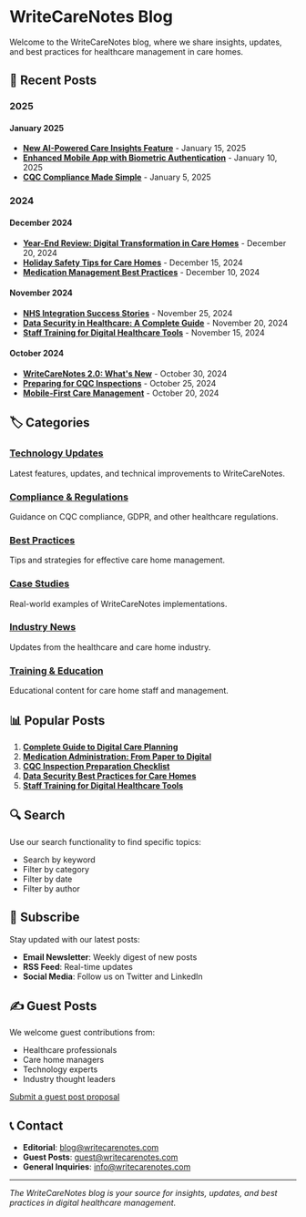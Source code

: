 # WriteCareNotes Blog

Welcome to the WriteCareNotes blog, where we share insights, updates, and best practices for healthcare management in care homes.

## 📝 Recent Posts

### 2025

#### January 2025
- [**New AI-Powered Care Insights Feature**](./2025-01-15-ai-care-insights.md) - January 15, 2025
- [**Enhanced Mobile App with Biometric Authentication**](./2025-01-10-mobile-biometrics.md) - January 10, 2025
- [**CQC Compliance Made Simple**](./2025-01-05-cqc-compliance-guide.md) - January 5, 2025

### 2024

#### December 2024
- [**Year-End Review: Digital Transformation in Care Homes**](./2024-12-20-year-end-review.md) - December 20, 2024
- [**Holiday Safety Tips for Care Homes**](./2024-12-15-holiday-safety.md) - December 15, 2024
- [**Medication Management Best Practices**](./2024-12-10-medication-best-practices.md) - December 10, 2024

#### November 2024
- [**NHS Integration Success Stories**](./2024-11-25-nhs-integration-success.md) - November 25, 2024
- [**Data Security in Healthcare: A Complete Guide**](./2024-11-20-data-security-guide.md) - November 20, 2024
- [**Staff Training for Digital Healthcare Tools**](./2024-11-15-staff-training.md) - November 15, 2024

#### October 2024
- [**WriteCareNotes 2.0: What's New**](./2024-10-30-version-2-0.md) - October 30, 2024
- [**Preparing for CQC Inspections**](./2024-10-25-cqc-inspection-prep.md) - October 25, 2024
- [**Mobile-First Care Management**](./2024-10-20-mobile-first-care.md) - October 20, 2024

## 🏷️ Categories

### [Technology Updates](./category/technology.md)
Latest features, updates, and technical improvements to WriteCareNotes.

### [Compliance & Regulations](./category/compliance.md)
Guidance on CQC compliance, GDPR, and other healthcare regulations.

### [Best Practices](./category/best-practices.md)
Tips and strategies for effective care home management.

### [Case Studies](./category/case-studies.md)
Real-world examples of WriteCareNotes implementations.

### [Industry News](./category/industry-news.md)
Updates from the healthcare and care home industry.

### [Training & Education](./category/training.md)
Educational content for care home staff and management.

## 📊 Popular Posts

1. [**Complete Guide to Digital Care Planning**](./popular/digital-care-planning.md)
2. [**Medication Administration: From Paper to Digital**](./popular/medication-digital-transition.md)
3. [**CQC Inspection Preparation Checklist**](./popular/cqc-inspection-checklist.md)
4. [**Data Security Best Practices for Care Homes**](./popular/data-security-best-practices.md)
5. [**Staff Training for Digital Healthcare Tools**](./popular/staff-training-guide.md)

## 🔍 Search

Use our search functionality to find specific topics:
- Search by keyword
- Filter by category
- Filter by date
- Filter by author

## 📧 Subscribe

Stay updated with our latest posts:
- **Email Newsletter**: Weekly digest of new posts
- **RSS Feed**: Real-time updates
- **Social Media**: Follow us on Twitter and LinkedIn

## ✍️ Guest Posts

We welcome guest contributions from:
- Healthcare professionals
- Care home managers
- Technology experts
- Industry thought leaders

[Submit a guest post proposal](./guest-posts.md)

## 📞 Contact

- **Editorial**: blog@writecarenotes.com
- **Guest Posts**: guest@writecarenotes.com
- **General Inquiries**: info@writecarenotes.com

---

*The WriteCareNotes blog is your source for insights, updates, and best practices in digital healthcare management.*